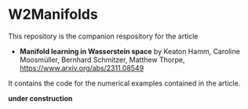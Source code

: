 # W2Manifolds
This repository is the companion respository for the article
* **Manifold learning in Wasserstein space** by Keaton Hamm, Caroline Moosmüller, Bernhard Schmitzer, Matthew Thorpe, https://www.arxiv.org/abs/2311.08549

It contains the code for the numerical examples contained in the article.

**under construction**
